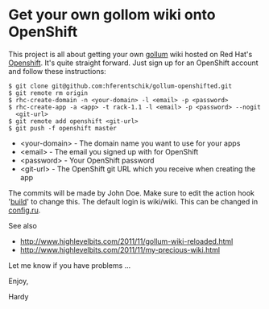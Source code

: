 # Get your own gollom wiki onto OpenShift

This project is all about getting your own [gollum](https://github.com/github/gollum) wiki hosted on
Red Hat's [Openshift](https://openshift.redhat.com/app/). It's quite straight forward. Just sign up
for an OpenShift account and follow these instructions:

    $ git clone git@github.com:hferentschik/gollum-openshifted.git
    $ git remote rm origin
    $ rhc-create-domain -n <your-domain> -l <email> -p <password>
    $ rhc-create-app -a <app> -t rack-1.1 -l <email> -p <password> --nogit
      <git-url>
    $ git remote add openshift <git-url>  
    $ git push -f openshift master
    
* \<your-domain\> - The domain name you want to use for your apps
* \<email\>       - The email you signed up with for OpenShift  
* \<password\>    - Your OpenShift password
* \<git-url\>     - The OpenShift git URL which you receive when creating the app	

The commits will be made by John Doe. Make sure to edit the action hook '[build](https://github.com/hferentschik/gollum-openshifted/blob/master/.openshift/action_hooks/build)'
to change this. The default login is wiki/wiki. This can be changed in [config.ru](https://github.com/hferentschik/gollum-openshifted/blob/master/config.ru).

See also

* http://www.highlevelbits.com/2011/11/gollum-wiki-reloaded.html
* http://www.highlevelbits.com/2011/11/my-precious-wiki.html

Let me know if you have problems ...

Enjoy,

Hardy